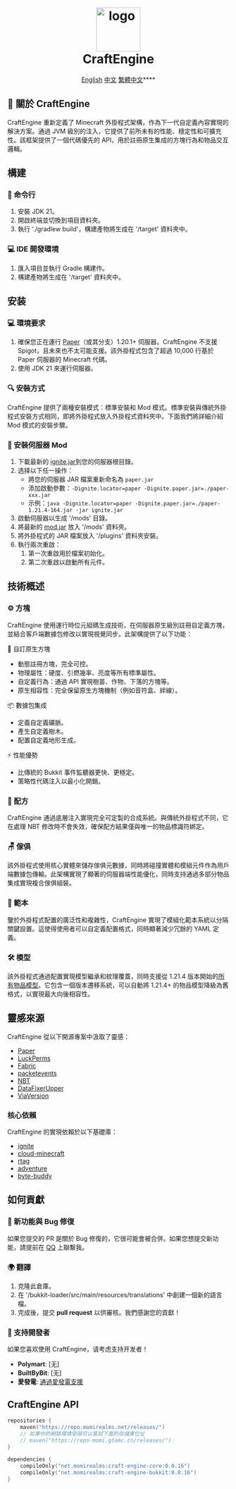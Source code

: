 <h1 align="center">
  <div style="text-align:center">
    <img src="https://github.com/user-attachments/assets/4e679094-303b-481d-859d-073efc61037c" alt="logo" style="width:100px; height:auto;">
  </div>
  CraftEngine
</h1>

<p align="center">
    <a target="_blank" href="/README.md">English</a>
    <a target="_blank" href="/readme/README_zh-CN.md">中文</a>
    <a target="_blank" href="/readme/README_zh-tw.md">繁體中文</a>****
</p>

## 📌 關於 CraftEngine

CraftEngine 重新定義了 Minecraft 外掛程式架構，作為下一代自定義內容實現的解決方案。通過 JVM 級別的注入，它提供了前所未有的性能、穩定性和可擴充性。該框架提供了一個代碼優先的 API，用於註冊原生集成的方塊行為和物品交互邏輯。

## 構建

### 🐚 命令行
1. 安裝 JDK 21。
2. 開啟終端並切換到項目資料夾。
3. 執行 './gradlew build'，構建產物將生成在 '/target' 資料夾中。

### 💻 IDE 開發環境
1. 匯入項目並執行 Gradle 構建作。
2. 構建產物將生成在 '/target' 資料夾中。

## 安装

### 💻 環境要求
1. 確保您正在運行 [Paper](https://papermc.io/)（或其分支）1.20.1+ 伺服器。CraftEngine 不支援 Spigot，且未來也不太可能支援。該外掛程式包含了超過 10,000 行基於 Paper 伺服器的 Minecraft 代碼。
2. 使用 JDK 21 來運行伺服器。

### 🔍 安裝方式
CraftEngine 提供了兩種安裝模式：標準安裝和 Mod 模式。標準安裝與傳統外掛程式安裝方式相同，即將外掛程式放入外掛程式資料夾中。下面我們將詳細介紹 Mod 模式的安裝步驟。

### 🔧 安裝伺服器 Mod
1. 下載最新的 [ignite.jar](https://github.com/vectrix-space/ignite/releases)到您的伺服器根目錄。
2. 选择以下任一操作：
    - 將您的伺服器 JAR 檔案重新命名為 `paper.jar`
    - 添加啟動參數：`-Dignite.locator=paper -Dignite.paper.jar=./paper-xxx.jar`
    - 示例：`java -Dignite.locator=paper -Dignite.paper.jar=./paper-1.21.4-164.jar -jar ignite.jar`
3. 啟動伺服器以生成 '/mods' 目錄。
4. 將最新的 [mod.jar](https://github.com/Xiao-MoMi/craft-engine/releases) 放入 '/mods' 資料夾。
5. 將外掛程式的 JAR 檔案放入 '/plugins' 資料夾安裝。
6. 執行兩次重啟：
    1. 第一次重啟用於檔案初始化。
    2. 第二次重啟以啟動所有元件。

## 技術概述

### ⚙️ 方塊
CraftEngine 使用運行時位元組碼生成技術，在伺服器原生級別註冊自定義方塊，並結合客戶端數據包修改以實現視覺同步。此架構提供了以下功能：

🧱 自訂原生方塊
- 動態註冊方塊，完全可控。
- 物理屬性：硬度、引燃幾率、亮度等所有標準屬性。
- 自定義行為：通過 API 實現樹苗、作物、下落的方塊等。
- 原生相容性：完全保留原生方塊機制（例如音符盒、絆線）。

📦 數據包集成
- 定義自定義礦脈。
- 產生自定義樹木。
- 配置自定義地形生成。

⚡ 性能優勢
- 比傳統的 Bukkit 事件監聽器更快、更穩定。
- 策略性代碼注入以最小化開銷。

### 🥘 配方
CraftEngine 通過底層注入實現完全可定製的合成系統。與傳統外掛程式不同，它在處理 NBT 修改時不會失效，確保配方結果僅與唯一的物品標識符綁定。

### 🪑 傢俱
該外掛程式使用核心實體來儲存傢俱元數據，同時將碰撞實體和模組元件作為用戶端數據包傳輸。此架構實現了顯著的伺服器端性能優化，同時支持通過多部分物品集成實現複合傢俱組裝。

### 📝 範本
鑒於外掛程式配置的廣泛性和複雜性，CraftEngine 實現了模組化範本系統以分隔關鍵設置。這使得使用者可以自定義配置格式，同時顯著減少冗餘的 YAML 定義。

### 🛠️ 模型
該外掛程式通過配置實現模型繼承和紋理覆蓋，同時支援從 1.21.4 版本開始的[所有物品模型](https://misode.github.io/assets/item/)。它包含一個版本遷移系統，可以自動將 1.21.4+ 的物品模型降級為舊格式，以實現最大向後相容性。

## 靈感來源
CraftEngine 從以下開源專案中汲取了靈感：
- [Paper](https://github.com/PaperMC/Paper)
- [LuckPerms](https://github.com/LuckPerms/LuckPerms)
- [Fabric](https://github.com/FabricMC/fabric)
- [packetevents](https://github.com/retrooper/packetevents)
- [NBT](https://github.com/Querz/NBT)
- [DataFixerUpper](https://github.com/Mojang/DataFixerUpper)
- [ViaVersion](https://github.com/ViaVersion/ViaVersion)

### 核心依賴
CraftEngine 的實現依賴於以下基礎庫：
- [ignite](https://github.com/vectrix-space/ignite)
- [cloud-minecraft](https://github.com/Incendo/cloud-minecraft)
- [rtag](https://github.com/saicone/rtag)
- [adventure](https://github.com/KyoriPowered/adventure)
- [byte-buddy](https://github.com/raphw/byte-buddy)

## 如何貢獻

### 🔌 新功能與 Bug 修復
如果您提交的 PR 是關於 Bug 修復的，它很可能會被合併。如果您想提交新功能，請提前在 [QQ](https://ti.qq.com/open_qq/index2.html?url=mqqapi%3a%2f%2fuserprofile%2ffriend_profile_card%3fsrc_type%3dweb%26version%3d1.0%26source%3d2%26uin%3d3266959688) 上聯繫我。

### 🌍 翻譯
1. 克隆此倉庫。
2. 在 '/bukkit-loader/src/main/resources/translations' 中創建一個新的語言檔。
3. 完成後，提交 **pull request** 以供審核。我們感謝您的貢獻！

### 💖 支持開發者
如果您喜欢使用 CraftEngine，请考虑支持开发者！

- **Polymart**: [无]
- **BuiltByBit**: [无]
- **愛發電**: [通過愛發電支援](https://afdian.com/@xiaomomi/)

## CraftEngine API

```kotlin
repositories {
    maven("https://repo.momirealms.net/releases/")
    // 如果你的網路環境受限可以嘗試下面的存儲庫位址
    // maven("https://repo-momi.gtemc.cn/releases/")
}
```
```kotlin
dependencies {
    compileOnly("net.momirealms:craft-engine-core:0.0.16")
    compileOnly("net.momirealms:craft-engine-bukkit:0.0.16")
}
```
